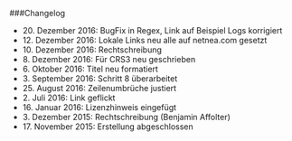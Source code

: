 ###Changelog

* 20\. Dezember 2016: BugFix in Regex, Link auf Beispiel Logs korrigiert
* 12\. Dezember 2016: Lokale Links neu alle auf netnea.com gesetzt
* 10\. Dezember 2016: Rechtschreibung
* 8\. Dezember 2016: Für CRS3 neu geschrieben
* 6\. Oktober 2016: Titel neu formatiert
* 3\. September 2016: Schritt 8 überarbeitet
* 25\. August 2016: Zeilenumbrüche justiert
* 2\. Juli 2016: Link geflickt
* 16\. Januar 2016: Lizenzhinweis eingefügt
* 3\. Dezember 2015: Rechtschreibung (Benjamin Affolter)
* 17\. November 2015: Erstellung abgeschlossen


